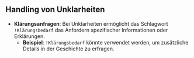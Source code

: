 ## Handling von Unklarheiten

- **Klärungsanfragen**: Bei Unklarheiten ermöglicht das Schlagwort `!Klärungsbedarf` das Anfordern spezifischer Informationen oder Erklärungen.
  - **Beispiel**: `!Klärungsbedarf` könnte verwendet werden, um zusätzliche Details in der Geschichte zu erfragen.
